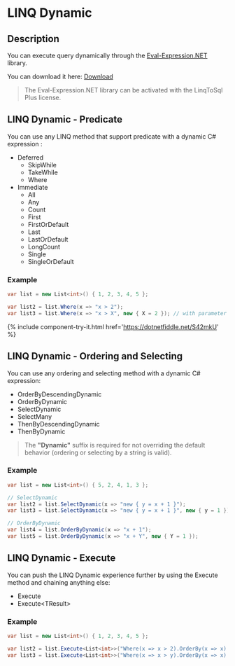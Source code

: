 # LINQ Dynamic

## Description
You can execute query dynamically through the [Eval-Expression.NET](http://eval-expression.net/) library.

You can download it here: [Download](http://eval-expression.net/download)

> The Eval-Expression.NET library can be activated with the LinqToSql Plus license. 

## LINQ Dynamic - Predicate
You can use any LINQ method that support predicate with a dynamic C# expression :

- Deferred
   - SkipWhile
   - TakeWhile
   - Where
- Immediate
   - All
   - Any
   - Count
   - First
   - FirstOrDefault
   - Last
   - LastOrDefault
   - LongCount
   - Single
   - SingleOrDefault

### Example
```csharp
var list = new List<int>() { 1, 2, 3, 4, 5 };

var list2 = list.Where(x => "x > 2");
var list3 = list.Where(x => "x > X", new { X = 2 }); // with parameter
```
{% include component-try-it.html href='https://dotnetfiddle.net/S42mkU' %}

## LINQ Dynamic - Ordering and Selecting
You can use any ordering and selecting method with a dynamic C# expression: 

 - OrderByDescendingDynamic
 - OrderByDynamic
 - SelectDynamic
 - SelectMany
 - ThenByDescendingDynamic
 - ThenByDynamic

> The **"Dynamic"** suffix is required for not overriding the default behavior (ordering or selecting by a string is valid).

### Example
```csharp
var list = new List<int>() { 5, 2, 4, 1, 3 };

// SelectDynamic
var list2 = list.SelectDynamic(x => "new { y = x + 1 }");
var list3 = list.SelectDynamic(x => "new { y = x + 1 }", new { y = 1 });

// OrderByDynamic
var list4 = list.OrderByDynamic(x => "x + 1");
var list5 = list.OrderByDynamic(x => "x + Y", new { Y = 1 });
```

## LINQ Dynamic - Execute
You can push the LINQ Dynamic experience further by using the Execute method and chaining anything else:

- Execute
- Execute&lt;TResult&gt;

### Example
```csharp
var list = new List<int>() { 1, 2, 3, 4, 5 };

var list2 = list.Execute<List<int>>("Where(x => x > 2).OrderBy(x => x).ToList()");
var list3 = list.Execute<List<int>>("Where(x => x > y).OrderBy(x => x).ToList()", new { y = 2 });
```
